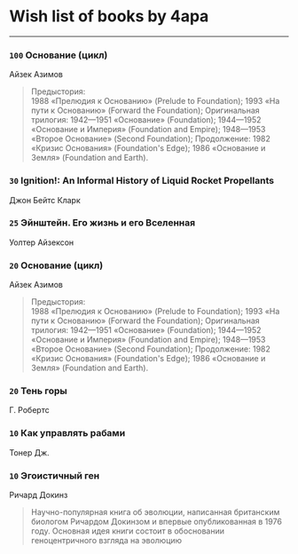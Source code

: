 # Wish list of books by 4apa
---

### `100` Основание (цикл)
Айзек Азимов
> Предыстория:    
>     1988 «Прелюдия к Основанию» (Prelude to Foundation);
>     1993 «На пути к Основанию» (Forward the Foundation);
> Оригинальная трилогия:
>     1942—1951 «Основание» (Foundation);
>     1944—1952 «Основание и Империя» (Foundation and Empire);
>     1948—1953 «Второе Основание» (Second Foundation);
> Продолжение:
>     1982 «Кризис Основания» (Foundation's Edge);
>     1986 «Основание и Земля» (Foundation and Earth).

### `30` Ignition!: An Informal History of Liquid Rocket Propellants
Джон Бейтс Кларк

### `25` Эйнштейн. Его жизнь и его Вселенная
Уолтер Айзексон

### `20` Основание (цикл)
Айзек Азимов
> Предыстория:    
>     1988 «Прелюдия к Основанию» (Prelude to Foundation);
>     1993 «На пути к Основанию» (Forward the Foundation);
> Оригинальная трилогия:
>     1942—1951 «Основание» (Foundation);
>     1944—1952 «Основание и Империя» (Foundation and Empire);
>     1948—1953 «Второе Основание» (Second Foundation);
> Продолжение:
>     1982 «Кризис Основания» (Foundation's Edge);
>     1986 «Основание и Земля» (Foundation and Earth).

### `20` Тень горы
Г. Робертс

### `10` Как управлять рабами
Тонер Дж.

### `10` Эгоистичный ген
Ричард Докинз
> Научно-популярная книга об эволюции, написанная британским биологом Ричардом Докинзом и впервые опубликованная в 1976 году. Основная идея книги состоит в обосновании геноцентричного взгляда на эволюцию

